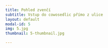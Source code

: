 ```yaml
---
title: Pohled zvenčí
subtitle: Vstup do cowosedlic přímo z ulice
layout: default
modal-id: 5
img: 5.jpg
thumbnail: 5-thumbnail.jpg

---
```

